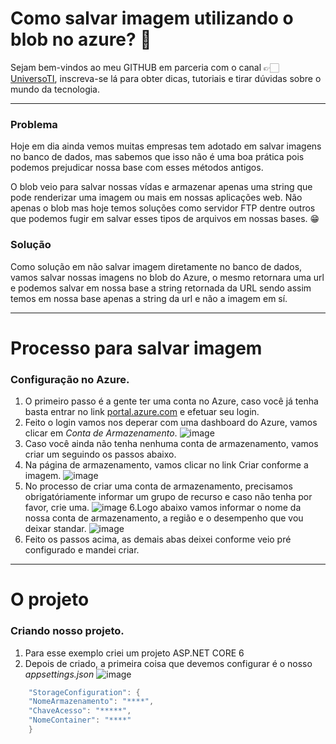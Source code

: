 # Como salvar imagem utilizando o blob no azure? 🤔

Sejam bem-vindos ao meu GITHUB em parceria com o canal 👉🏻 [UniversoTI](https://www.youtube.com/c/UniversoTi), inscreva-se lá para obter dicas, tutoriais e tirar dúvidas sobre o mundo da tecnologia.

-------
### Problema
Hoje em dia ainda vemos muitas empresas tem adotado em salvar imagens no banco de dados, mas sabemos que isso não é uma boa prática pois podemos prejudicar nossa base com esses métodos antigos.

O blob veio para salvar nossas vídas e armazenar apenas uma string que pode renderizar uma imagem ou mais em nossas aplicações web.
Não apenas o blob mas hoje temos soluções como servidor FTP dentre outros que podemos fugir em salvar esses tipos de arquivos em nossas bases. 😁

### Solução
Como solução em não salvar imagem diretamente no banco de dados, vamos salvar nossas imagens no blob do Azure, o mesmo retornara uma url e podemos salvar em nossa base a string retornada da URL sendo assim temos em nossa base apenas a string da url e não a imagem em sí.

------

# Processo para salvar imagem
### Configuração no Azure.
1. O primeiro passo é a gente ter uma conta no Azure, caso você já tenha basta entrar no link [portal.azure.com](https://portal.azure.com/#home) e efetuar seu login.
2. Feito o login vamos nos deperar com uma dashboard do Azure, vamos clicar em *Conta de Armazenamento*.
![image](https://user-images.githubusercontent.com/99252640/174483965-e9485d80-0f8a-4a70-a3e1-c6e6c0685e04.png)
3. Caso você ainda não tenha nenhuma conta de armazenamento, vamos criar um seguindo os passos abaixo.
4. Na página de armazenamento, vamos clicar no link Criar conforme a imagem.
![image](https://user-images.githubusercontent.com/99252640/174484066-4354e7cf-1860-4556-bc70-b726ce784ab3.png)
5. No processo de criar uma conta de armazenamento, precisamos obrigatóriamente informar um grupo de recurso e caso não tenha por favor, crie uma.
![image](https://user-images.githubusercontent.com/99252640/174484119-42a41db2-35c6-40a7-a511-64c80736e178.png)
6.Logo abaixo vamos informar o nome da nossa conta de armazenamento, a região e o desempenho que vou deixar standar.
![image](https://user-images.githubusercontent.com/99252640/174484195-7483ac04-6e53-4128-beaf-11d9ca983813.png)
7. Feito os passos acima, as demais abas deixei conforme veio pré configurado e mandei criar.

------

# O projeto
### Criando nosso projeto.
1. Para esse exemplo criei um projeto ASP.NET CORE 6
2. Depois de criado, a primeira coisa que devemos configurar é o nosso _appsettings.json_ 
![image](https://user-images.githubusercontent.com/99252640/174484425-f1a465b2-2d94-4d5e-8b35-3a1989d878a5.png)

```csharp
    "StorageConfiguration": {
    "NomeArmazenamento": "****",
    "ChaveAcesso": "*****",
    "NomeContainer": "****"
    }
  ```
